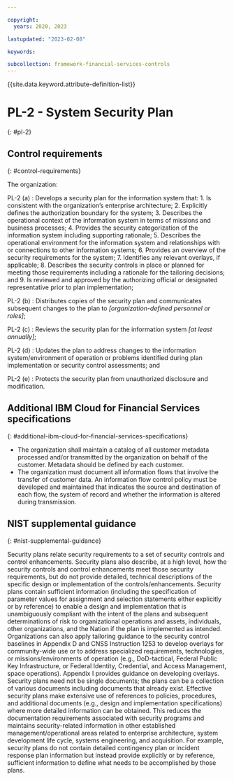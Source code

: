 ```yaml
---

copyright:
  years: 2020, 2023

lastupdated: "2023-02-08"

keywords:

subcollection: framework-financial-services-controls
---
```


{{site.data.keyword.attribute-definition-list}}

               
# PL-2 - System Security Plan
{: #pl-2}

## Control requirements
{: #control-requirements}

The organization:

PL-2 (a)
    : Develops a security plan for the information system that:
      1. Is consistent with the organization’s enterprise architecture;
      2. Explicitly defines the authorization boundary for the system;
      3. Describes the operational context of the information system in terms of missions and business processes;
      4. Provides the security categorization of the information system including supporting rationale;
      5. Describes the operational environment for the information system and relationships with or connections to other information systems;
      6. Provides an overview of the security requirements for the system;
      7. Identifies any relevant overlays, if applicable;
      8. Describes the security controls in place or planned for meeting those requirements including a rationale for the tailoring decisions; and
      9. Is reviewed and approved by the authorizing official or designated representative prior to plan implementation;

PL-2 (b)
    : Distributes copies of the security plan and communicates subsequent changes to the plan to _[organization-defined personnel or roles]_;

PL-2 (c)
    : Reviews the security plan for the information system _[at least annually]_;

PL-2 (d)
    : Updates the plan to address changes to the information system/environment of operation or problems identified during plan implementation or security control assessments; and

PL-2 (e)
    : Protects the security plan from unauthorized disclosure and modification.

## Additional IBM Cloud for Financial Services specifications
{: #additional-ibm-cloud-for-financial-services-specifications}

- The organization shall maintain a catalog of all customer metadata processed and/or transmitted by the organization on behalf of the customer.  Metadata should be defined by each customer.
- The organization must document all information flows that involve the transfer of customer data.  An information flow control policy must be developed and maintained that indicates the source and destination of each flow, the system of record and whether the information is altered during transmission.

## NIST supplemental guidance
{: #nist-supplemental-guidance}

Security plans relate security requirements to a set of security controls and control enhancements. Security plans also describe, at a high level, how the security controls and control enhancements meet those security requirements, but do not provide detailed, technical descriptions of the specific design or implementation of the controls/enhancements. Security plans contain sufficient information (including the specification of parameter values for assignment and selection statements either explicitly or by reference) to enable a design and implementation that is unambiguously compliant with the intent of the plans and subsequent determinations of risk to organizational operations and assets, individuals, other organizations, and the Nation if the plan is implemented as intended. Organizations can also apply tailoring guidance to the security control baselines in Appendix D and CNSS Instruction 1253 to develop overlays for community-wide use or to address specialized requirements, technologies, or missions/environments of operation (e.g., DoD-tactical, Federal Public Key Infrastructure, or Federal Identity, Credential, and Access Management, space operations). Appendix I provides guidance on developing overlays. Security plans need not be single documents; the plans can be a collection of various documents including documents that already exist. Effective security plans make extensive use of references to policies, procedures, and additional documents (e.g., design and implementation specifications) where more detailed information can be obtained. This reduces the documentation requirements associated with security programs and maintains security-related information in other established management/operational areas related to enterprise architecture, system development life cycle, systems engineering, and acquisition. For example, security plans do not contain detailed contingency plan or incident response plan information but instead provide explicitly or by reference, sufficient information to define what needs to be accomplished by those plans.





